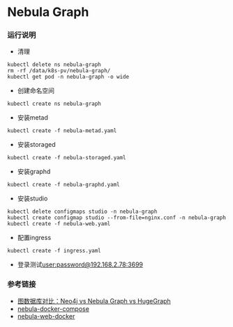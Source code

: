 # Nebula Graph

### 运行说明
- 清理
```
kubectl delete ns nebula-graph
rm -rf /data/k8s-pv/nebula-graph/
kubectl get pod -n nebula-graph -o wide
```
- 创建命名空间
```
kubectl create ns nebula-graph
```
- 安装metad
```
kubectl create -f nebula-metad.yaml
```
- 安装storaged
```
kubectl create -f nebula-storaged.yaml
```
- 安装graphd
```
kubectl create -f nebula-graphd.yaml
```
- 安装studio
```
kubectl delete configmaps studio -n nebula-graph
kubectl create configmap studio --from-file=nginx.conf -n nebula-graph
kubectl create -f nebula-web.yaml
```
- 配置ingress
```
kubectl create -f ingress.yaml
```
- 登录测试[user:password@192.168.2.78:3699](http://nebula.iisquare.com/)


### 参考链接
- [图数据库对比：Neo4j vs Nebula Graph vs HugeGraph](https://my.oschina.net/u/4169309/blog/4532482)
- [nebula-docker-compose](https://github.com/vesoft-inc/nebula-docker-compose)
- [nebula-web-docker](https://github.com/vesoft-inc/nebula-web-docker)
